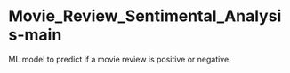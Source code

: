 # Movie_Review_Sentimental_Analysis-main
ML model to predict if a movie review is positive or negative.
